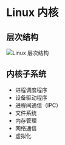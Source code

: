 # Linux 内核

## 层次结构

![Linux 层次结构](.images/linux-hierarchy.gif)

## 内核子系统

* 进程调度程序
* 设备驱动程序
* 进程间通信（IPC）
* 文件系统
* 内存管理
* 网络通信
* 虚拟化